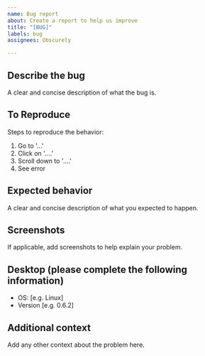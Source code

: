 ```yaml
---
name: Bug report
about: Create a report to help us improve
title: "[BUG]"
labels: bug
assignees: Obscurely

---
```


## Describe the bug

A clear and concise description of what the bug is.

## To Reproduce

Steps to reproduce the behavior:

1. Go to '...'
1. Click on '....'
1. Scroll down to '....'
1. See error

## Expected behavior

A clear and concise description of what you expected to happen.

## Screenshots

If applicable, add screenshots to help explain your problem.

## Desktop (please complete the following information)

- OS: [e.g. Linux]
- Version [e.g. 0.6.2]

## Additional context

Add any other context about the problem here.

